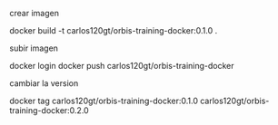 crear imagen

docker build -t carlos120gt/orbis-training-docker:0.1.0 .

subir imagen

docker login
docker push carlos120gt/orbis-training-docker

cambiar la version

docker tag carlos120gt/orbis-training-docker:0.1.0 carlos120gt/orbis-training-docker:0.2.0


